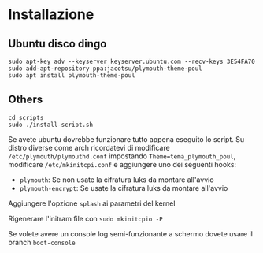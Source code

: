 # Installazione

## Ubuntu disco dingo
```
sudo apt-key adv --keyserver keyserver.ubuntu.com --recv-keys 3E54FA70
sudo add-apt-repository ppa:jacotsu/plymouth-theme-poul
sudo apt install plymouth-theme-poul
```
## Others
```
cd scripts
sudo ./install-script.sh
```
Se avete ubuntu dovrebbe funzionare tutto appena eseguito lo script.
Su distro diverse come arch ricordatevi di modificare
`/etc/plymouth/plymouthd.conf` impostando `Theme=tema_plymouth_poul`,
modificare `/etc/mkinitcpi.conf` e aggiungere uno dei seguenti hooks:
- `plymouth`: Se non usate la cifratura luks da montare all'avvio
- `plymouth-encrypt`: Se usate la cifratura luks da montare all'avvio

Aggiungere l'opzione `splash` ai parametri del kernel

Rigenerare l'initram file con `sudo mkinitcpio -P`

Se volete avere un console log semi-funzionante a schermo dovete usare
il branch `boot-console`
